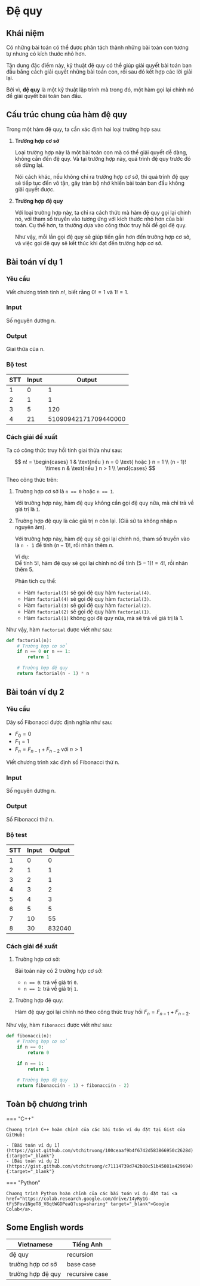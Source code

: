 # Đệ quy

## Khái niệm

Có những bài toán có thể được phân tách thành những bài toán con tương tự nhưng có kích thước nhỏ hơn.

Tận dung đặc điểm này, kỹ thuật đệ quy có thể giúp giải quyết bài toán ban đầu bằng cách giải quyết những bài toán con, rồi sau đó kết hợp các lời giải lại.

Bởi vì, **đệ quy** là một kỹ thuật lập trình mà trong đó, một hàm gọi lại chính nó để giải quyết bài toán ban đầu.

## Cấu trúc chung của hàm đệ quy

Trong một hàm đệ quy, ta cần xác định hai loại trường hợp sau:

1. **Trường hợp cơ sở**

    Loại trường hợp này là một bài toán con mà có thể giải quyết dễ dàng, không cần đến đệ quy. Và tại trường hợp này, quá trình đệ quy trước đó sẽ dừng lại.  
    
    Nói cách khác, nếu không chỉ ra trường hợp cơ sở, thì quá trình đệ quy sẽ tiếp tục đến vô tận, gây tràn bộ nhớ khiến bài toán ban đầu không giải quyết được.

2. **Trường hợp đệ quy**

    Với loại trường hợp này, ta chỉ ra cách thức mà hàm đệ quy gọi lại chính nó, với tham số truyền vào tương ứng với kích thước nhỏ hơn của bài toán. Cụ thể hơn, ta thường dựa vào công thức truy hồi để gọi đệ quy.

    Như vậy, mỗi lần gọi đệ quy sẽ giúp tiến gần hơn đến trường hợp cơ sở, và việc gọi đệ quy sẽ kết thúc khi đạt đến trường hợp cơ sở.

## Bài toán ví dụ 1

### Yêu cầu

Viết chương trình tính $n!$, biết rằng $0! = 1$ và $1! = 1$.

### Input

Số nguyên dương n.

### Output

Giai thừa của n.

### Bộ test

| STT | Input | Output |
| --- | --- | --- |
| 1 | 0 | 1 |
| 2 | 1 | 1 |
| 3 | 5 | 120 |
| 4 | 21 | 51090942171709440000 |

### Cách giải đề xuất

Ta có công thức truy hồi tính giai thừa như sau:

$$
n! =
\begin{cases}
    1 & \text{nếu } n = 0 \text{ hoặc } n = 1 \\
    (n - 1)! \times n & \text{nếu } n > 1 \\
\end{cases}
$$

Theo công thức trên:

1. Trường hợp cơ sở là `n == 0` hoặc `n == 1`.
    
    Với trường hợp này, hàm đệ quy không cần gọi đệ quy nữa, mà chỉ trả về giá trị là `1`. 

2. Trường hợp đệ quy là các giá trị $n$ còn lại. (Giả sử ta không nhập `n` nguyên âm).

    Với trường hợp này, hàm đệ quy sẽ gọi lại chính nó, tham số truyền vào là `n - 1` để tính $(n - 1)!$, rồi nhân thêm $n$.

    Ví dụ:  
    Để tính $5!$, hàm đệ quy sẽ gọi lại chính nó để tính $(5 - 1)! = 4!$, rồi nhân thêm $5$.  

    Phân tích cụ thể:

    - Hàm `factorial(5)` sẽ gọi đệ quy hàm `factorial(4)`.
    - Hàm `factorial(4)` sẽ gọi đệ quy hàm `factorial(3)`.
    - Hàm `factorial(3)` sẽ gọi đệ quy hàm `factorial(2)`.
    - Hàm `factorial(2)` sẽ gọi đệ quy hàm `factorial(1)`.
    - Hàm `factorial(1)` không gọi đệ quy nữa, mà sẽ trả về giá trị là 1.

Như vậy, hàm `factorial` được viết như sau:

``` py linenums="1"
def factorial(n):
    # Trường hợp cơ sở
    if n == 0 or n == 1:
        return 1

    # Trường hợp đệ quy
    return factorial(n - 1) * n
```

## Bài toán ví dụ 2

### Yêu cầu

Dãy số Fibonacci được định nghĩa như sau:  

- $F_0 = 0$
- $F_1 = 1$
- $F_n = F_{n - 1} + F_{n - 2} \text{ với } n > 1$

Viết chương trình xác định số Fibonacci thứ n.

### Input

Số nguyên dương n.

### Output

Số Fibonacci thứ n.

### Bộ test

| STT | Input | Output |
| --- | --- | --- |
| 1 | 0 | 0 |
| 2 | 1 | 1 |
| 3 | 2 | 1 |
| 4 | 3 | 2 | 
| 5 | 4 | 3 |
| 6 | 5 | 5 |
| 7 | 10 | 55 |
| 8 | 30 | 832040 |

### Cách giải đề xuất

1. Trường hợp cơ sở:

    Bài toán này có 2 trường hợp cơ sở:

    - `n == 0`: trả về giá trị `0`.
    - `n == 1`: trả về giá trị `1`.

2. Trường hợp đệ quy:

    Hàm đệ quy gọi lại chính nó theo công thức truy hồi $F_n = F_{n - 1} + F_{n - 2}$.
 
Như vậy, hàm `fibonacci` được viết như sau:

``` py linenums="1"
def fibonacci(n):
    # Trường hợp cơ sở
    if n == 0:
        return 0
    
    if n == 1:
        return 1

    # Trường hợp đệ quy
    return fibonacci(n - 1) + fibonacci(n - 2)
```

## Toàn bộ chương trình

=== "C++"

    Chương trình C++ hoàn chỉnh của các bài toán ví dụ đặt tại Gist của GitHub:

    - [Bài toán ví dụ 1](https://gist.github.com/vtchitruong/100ceaaf9b4f6742d583866950c2628d){:target="_blank"}
    - [Bài toán ví dụ 2](https://gist.github.com/vtchitruong/c71114739d742b80c51b45081a429694){:target="_blank"}

=== "Python"

    Chương trình Python hoàn chỉnh của các bài toán ví dụ đặt tại <a href="https://colab.research.google.com/drive/14yRy1G-tFj5Fov1NgeT8_V8qtWGDPeaQ?usp=sharing" target="_blank">Google Colab</a>. 

## Some English words

| Vietnamese | Tiếng Anh | 
| --- | --- |
| đệ quy | recursion |
| trường hợp cơ sở | base case |
| trường hợp đệ quy | recursive case |
